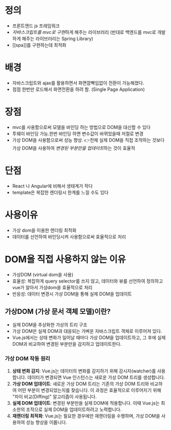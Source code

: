 # 정의
- 프론트엔드 js 프레임워크
- *자바스크립트를 mvc로 구현*하게 해주는 라이브러리 (반대로 백엔드를 mvc로 개발하게 해주는 라이브러리는 Spring Library)
- [[spa]]를 구현하는데 최적화

# 배경
- 자바스크립트와 ajax를 활용하면서 화면깜빡임없이 전환이 가능해졌다.
- 점점 한번만 로드해서 화면전환을 하려 함. (Single Page Application)

# 장점
- mvc를 사용함으로써 모델을 바인딩 하는 방법으로 DOM을 대신할 수 있다
- 투웨이 바인딩 가능.한번 바인딩 하면 변수값이 바뀌었을때 저절로 변경
- 가상 DOM을 사용함으로써 성능 향상. 👉전체 실제 DOM을 직접 조작하는 것보다 가상 DOM을 사용하여 *변경된 부분만을 업데이트*하는 것이 효율적

# 단점
- React 나 Angular에 비해서 생태계가 작다
- template은 복잡한 렌더링시 한계를 느낄 수도 있다

# 사용이유
- 가상 dom을 이용한 렌더링 최적화
- 데이터를 선언하여 바인딩시켜 사용함으로써 효율적으로 처리

# DOM을 직접 사용하지 않는 이유
- 가상DOM (virtual dom을 사용)
- 효율성: 복잡하게 query selector를 쓰지 않고, 데이터와 뷰를 선언하여 정의하고 vue가 알아서 가상dom을 효율적으로 처리
- 반응성: 데이터 변경시 가상 DOM을 통해 실제 DOM을 업데이트

## 가상DOM (가상 문서 객체 모델)이란?
- 실제 DOM을 추상화한 가상의 트리 구조
- 가상 DOM은 실제 DOM과 대응되는 가벼운 자바스크립트 객체로 이루어져 있다. 
- Vue.js에서는 상태 변화가 일어날 때마다 가상 DOM을 업데이트하고, 그 후에 실제 DOM과 비교하여 변경된 부분만을 감지하고 업데이트한다.

### 가상 DOM 작동 원리
1. **상태 변화 감지**: Vue.js는 데이터의 변화를 감지하기 위해 감시자(watcher)를 사용합니다. 데이터가 변경되면 Vue 인스턴스는 새로운 가상 DOM 트리를 생성합니다.
2. **가상 DOM 업데이트**: 새로운 가상 DOM 트리는 기존의 가상 DOM 트리와 비교하여 어떤 부분이 변경되었는지를 찾습니다. 이 과정은 효율적으로 이루어지기 위해 "차이 비교(Diffing)" 알고리즘이 사용됩니다.
3. **실제 DOM 업데이트**: 변경된 부분만을 실제 DOM에 적용합니다. 이때 Vue.js는 최소한의 조작으로 실제 DOM을 업데이트하려고 노력합니다.
4. **재랜더링 최적화**: Vue.js는 필요한 경우에만 재랜더링을 수행하며, 가상 DOM을 사용하여 성능 향상을 이룹니다.



